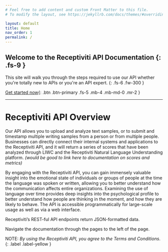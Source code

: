 ```yaml
---
# Feel free to add content and custom Front Matter to this file.
# To modify the layout, see https://jekyllrb.com/docs/themes/#overriding-theme-defaults

layout: default
title: Home
nav_order: 1
permalink: /
---
```

Welcome to the Receptiviti API Documentation
{: .fs-9 }
---
This site will walk you through the steps required to use our API whether you're totally new to APIs or you're an API expert.
{: .fs-6 .fw-300 }

[Get started now](https://jackdgds.github.io/api_documentation/pages/getting_started.html){: .btn .btn-primary .fs-5 .mb-4 .mb-md-0 .mr-2 }

---

# Receptiviti API Overview

Our API allows you to upload and analyze text samples, or to submit and timestamp multiple writing samples from a person or from multiple people. Businesses can directly connect their internal systems and applications to the Receptiviti API, and it will return a series of scores that have been analyzed through LIWC and the Receptiviti Natural Language Understanding platform. _(would be good to link here to documentation on scores and metrics)_

By engaging with the Receptiviti API, you can gain immensely valuable insight into the emotional state of individuals or groups of people at the time the language was spoken or written, allowing you to better understand how the communication affects entire organizations. Examining the use of language over time provides deep insights into the psychological profile to better understand how people are thinking in the moment, and how they are likely to behave. The API is accessible programmatically for large-scale usage as well as via a web interface.

Receptiviti’s REST-ful API endpoints return JSON-formatted data.

Navigate the documentation through the pages to the left of the page.

NOTE: _By using the Receptiviti API, you agree to the Terms and Conditions_.
{: .label .label-yellow }
